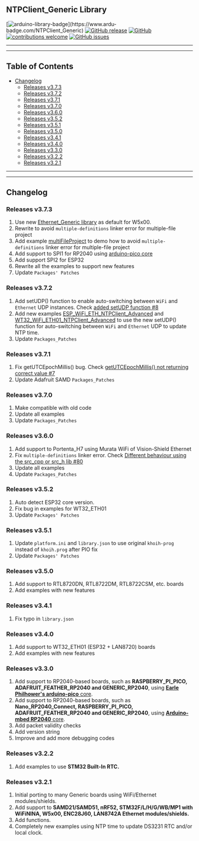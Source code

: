## NTPClient_Generic Library

[![arduino-library-badge](https://www.ardu-badge.com/badge/NTPClient_Generic.svg?)](https://www.ardu-badge.com/NTPClient_Generic)
[![GitHub release](https://img.shields.io/github/release/khoih-prog/NTPClient_Generic.svg)](https://github.com/khoih-prog/NTPClient_Generic/releases)
[![GitHub](https://img.shields.io/github/license/mashape/apistatus.svg)](https://github.com/khoih-prog/NTPClient_Generic/blob/main/LICENSE)
[![contributions welcome](https://img.shields.io/badge/contributions-welcome-brightgreen.svg?style=flat)](#Contributing)
[![GitHub issues](https://img.shields.io/github/issues/khoih-prog/NTPClient_Generic.svg)](http://github.com/khoih-prog/NTPClient_Generic/issues)

---
---

## Table of Contents

* [Changelog](#changelog)
  * [Releases v3.7.3](#releases-v373)
  * [Releases v3.7.2](#releases-v372)
  * [Releases v3.7.1](#releases-v371)
  * [Releases v3.7.0](#releases-v370)
  * [Releases v3.6.0](#releases-v360)
  * [Releases v3.5.2](#releases-v352)
  * [Releases v3.5.1](#releases-v351)
  * [Releases v3.5.0](#releases-v350)
  * [Releases v3.4.1](#releases-v341)
  * [Releases v3.4.0](#releases-v340)
  * [Releases v3.3.0](#releases-v330)
  * [Releases v3.2.2](#releases-v322)
  * [Releases v3.2.1](#releases-v321)

---
---

## Changelog

### Releases v3.7.3

1. Use new [Ethernet_Generic library](https://github.com/khoih-prog/Ethernet_Generic) as default for W5x00.
2. Rewrite to avoid `multiple-definitions` linker error for multiple-file project
3. Add example [multiFileProject](examples/multiFileProject) to demo how to avoid `multiple-definitions` linker error for multiple-file project
4. Add support to SPI1 for RP2040 using [arduino-pico core](https://github.com/earlephilhower/arduino-pico)
5. Add support SPI2 for ESP32
6. Rewrite all the examples to support new features
7. Update `Packages' Patches`

### Releases v3.7.2

1. Add setUDP() function to enable auto-switching between `WiFi` and `Ethernet` UDP instances. Check [added setUDP function #8](https://github.com/khoih-prog/NTPClient_Generic/pull/8)
2. Add new examples [ESP_WiFi_ETH_NTPClient_Advanced](https://github.com/khoih-prog/NTPClient_Generic/tree/main/examples/ESP/ESP_WiFi_ETH_NTPClient_Advanced) and [WT32_WiFi_ETH01_NTPClient_Advanced](https://github.com/khoih-prog/NTPClient_Generic/tree/main/examples/WT32_ETH01/WT32_WiFi_ETH01_NTPClient_Advanced) to use the new setUDP() function for auto-switching between `WiFi` and `Ethernet` UDP to update NTP time.
3. Update `Packages_Patches`

### Releases v3.7.1

1. Fix getUTCEpochMillis() bug. Check [getUTCEpochMillis() not returning correct value #7](https://github.com/khoih-prog/NTPClient_Generic/issues/7)
2. Update Adafruit SAMD `Packages_Patches`

### Releases v3.7.0

1. Make compatible with old code
2. Update all examples
3. Update `Packages_Patches`

### Releases v3.6.0

1. Add support to Portenta_H7 using Murata WiFi of Vision-Shield Ethernet
2. Fix `multiple-definitions` linker error. Check [Different behaviour using the src_cpp or src_h lib #80](https://github.com/khoih-prog/ESPAsync_WiFiManager/discussions/80)
3. Update all examples
4. Update `Packages_Patches`

### Releases v3.5.2

1. Auto detect ESP32 core version.
2. Fix bug in examples for WT32_ETH01
3. Update `Packages' Patches`

### Releases v3.5.1

1. Update `platform.ini` and `library.json` to use original `khoih-prog` instead of `khoih.prog` after PIO fix
2. Update `Packages' Patches`

### Releases v3.5.0

1. Add support to RTL8720DN, RTL8722DM, RTL8722CSM, etc. boards
2. Add examples with new features

### Releases v3.4.1

1. Fix typo in `library.json`

### Releases v3.4.0

1. Add support to WT32_ETH01 (ESP32 + LAN8720) boards
2. Add examples with new features

### Releases v3.3.0

1. Add support to RP2040-based boards, such as **RASPBERRY_PI_PICO, ADAFRUIT_FEATHER_RP2040 and GENERIC_RP2040**, using [**Earle Philhower's arduino-pico** core](https://github.com/earlephilhower/arduino-pico).
2. Add support to RP2040-based boards, such as **Nano_RP2040_Connect, RASPBERRY_PI_PICO, ADAFRUIT_FEATHER_RP2040 and GENERIC_RP2040**, using [**Arduino-mbed RP2040** core](https://github.com/arduino/ArduinoCore-mbed).
3. Add packet validity checks
4. Add version string
5. Improve and add more debugging codes

### Releases v3.2.2

1. Add examples to use **STM32 Built-In RTC.**

### Releases v3.2.1

1. Initial porting to many Generic boards using WiFi/Ethernet modules/shields.
2. Add support to **SAMD21/SAMD51, nRF52, STM32F/L/H/G/WB/MP1 with WiFiNINA, W5x00, ENC28J60, LAN8742A Ethernet modules/shields.**
3. Add functions.
4. Completely new examples using NTP time to update DS3231 RTC and/or local clock.


